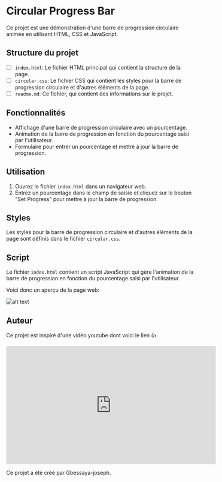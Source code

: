 # Circular Progress Bar

Ce projet est une démonstration d'une barre de progression circulaire animée en utilisant HTML, CSS et JavaScript.

## Structure du projet

- [ ] `index.html`: Le fichier HTML principal qui contient la structure de la page.
- [ ] `circular.css`: Le fichier CSS qui contient les styles pour la barre de progression circulaire et d'autres éléments de la page.
- [ ] `readme.md`: Ce fichier, qui contient des informations sur le projet.

## Fonctionnalités

- Affichage d'une barre de progression circulaire avec un pourcentage.
- Animation de la barre de progression en fonction du pourcentage saisi par l'utilisateur.
- Formulaire pour entrer un pourcentage et mettre à jour la barre de progression.

## Utilisation

1. Ouvrez le fichier `index.html` dans un navigateur web.
2. Entrez un pourcentage dans le champ de saisie et cliquez sur le bouton "Set Progress" pour mettre à jour la barre de progression.

## Styles

Les styles pour la barre de progression circulaire et d'autres éléments de la page sont définis dans le fichier `circular.css`.

## Script

Le fichier `index.html` contient un script JavaScript qui gère l'animation de la barre de progression en fonction du pourcentage saisi par l'utilisateur.

Voici donc un aperçu de la page web:

![alt text](<assets/20250128_131628_Capture_d'écran 2025-01-28 125622.png>)

## Auteur

Ce projet est inspiré d'une vidéo youtube dont voici le lien 👍

 <iframe width="560" height="315" src="https://www.youtube.com/embed/mSfsGTIQlxg?si=NN7rc_2_3ruUvl9m" title="YouTube video player" frameborder="0" allow="accelerometer; autoplay; clipboard-write; encrypted-media; gyroscope; picture-in-picture; web-share" referrerpolicy="strict-origin-when-cross-origin" allowfullscreen></iframe>

Ce projet a été créé par Gbessaya-joseph.
